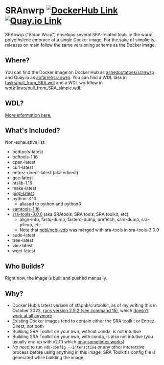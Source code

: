 # SRAnwrp [![DockerHub Link](https://img.shields.io/docker/v/ashedpotatoes/sranwrp/1.0.7?logo=docker)](https://hub.docker.com/r/ashedpotatoes/sranwrp/tags) [![Quay.io Link](https://img.shields.io/badge/quay.io-1.0.7-blue?logo=redhat "Docker Repository on Quay")](https://quay.io/repository/aofarrel/sranwrp)
SRAnwrp ("Saran Wrap") envelops several SRA-related tools in the warm, polyethylene embrace of a single Docker image. For the sake of simplicity, releases on main follow the same versioning scheme as the Docker image.

## Where?
You can find the Docker image on Docker Hub as [ashedpotatoes/sranwrp](https://hub.docker.com/r/ashedpotatoes/sranwrp) and Quay.io as [aofarrel/sranwrp](https://quay.io/aofarrel/sranwrp). You can find a WDL task in [tasks/pull_from_SRA.wdl](./tasks/pull_from_SRA.wdl) and a WDL workflow in [workflows/pull_from_SRA_simple.wdl](workflows/pull_from_SRA_simple.wdl).

## WDL?
[More information here.](./wdl.md)

## What's Included?
Non-exhaustive list:
* bedtools-latest
* bcftools-1.16
* cpan-latest
* curl-latest
* entrez-direct-latest (aka edirect)
* gcc-latest
* htslib-1.16
* make-latest
* [pigz-latest](https://github.com/madler/pigz)
* python-3.10
	* aliased to python and python3
* [samtools-1.16](https://github.com/samtools/samtools) 
* [sra-tools-3.0.0](https://github.com/ncbi/sra-tools) (aka SRAtools, SRA tools, SRA toolkit, etc)
	* align-info, fastq-dump, fasterq-dump, prefetch, sam-dump, sra-pileup, etc
	* Note that [ncbi/ncbi-vdb](https://github.com/ncbi/ncbi-vdb) was merged with sra-tools in sra-tools-3.0.0
* sudo-latest
* tree-latest
* vim-latest
* wget-latest

## Who Builds?
Right now, the image is built and pushed manually.

## Why?
* Docker Hub's latest version of staphb/sratoolkit, as of my writing this in October 2022, [runs version 2.9.2 (see command 15)](https://hub.docker.com/layers/staphb/sratoolkit/latest/images/sha256-84fc990e6d04f263d7bea82dcbff7f5dd9182ab5234314bb0daf2e2db977e4a0?context=explore), which [doesn't work at all anymore](https://github.com/ncbi/sra-tools/issues/714)
* Existing Docker images tend to contain either the SRA toolkit or Entrez Direct, not both
* Building SRA Toolkit on your own, without conda, is not intuitive
* Building SRA Toolkit on your own, with conda, is also not intutive (you usually end up with v2.10 which [only sometimes works](./debug/README.md))
* No need to run `vdb-config --interactive` or any other interactive process before using anything in this image; SRA Toolkit's config file is generated while building the image
